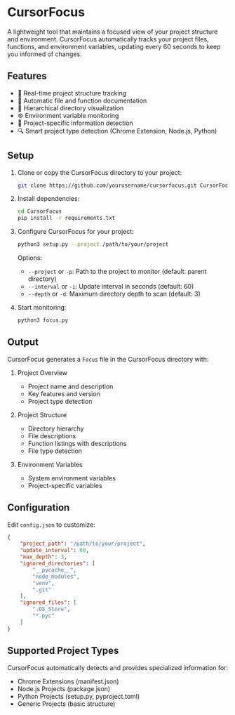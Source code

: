 # CursorFocus

A lightweight tool that maintains a focused view of your project structure and environment. CursorFocus automatically tracks your project files, functions, and environment variables, updating every 60 seconds to keep you informed of changes.

## Features

- 🔄 Real-time project structure tracking
- 📝 Automatic file and function documentation
- 🌳 Hierarchical directory visualization
- ⚙️ Environment variable monitoring
- 🎯 Project-specific information detection
- 🔍 Smart project type detection (Chrome Extension, Node.js, Python)

## Setup

1. Clone or copy the CursorFocus directory to your project:
   ```bash
   git clone https://github.com/yourusername/cursorfocus.git CursorFocus
   ```

2. Install dependencies:
   ```bash
   cd CursorFocus
   pip install -r requirements.txt
   ```

3. Configure CursorFocus for your project:
   ```bash
   python3 setup.py --project /path/to/your/project
   ```

   Options:
   - `--project` or `-p`: Path to the project to monitor (default: parent directory)
   - `--interval` or `-i`: Update interval in seconds (default: 60)
   - `--depth` or `-d`: Maximum directory depth to scan (default: 3)

4. Start monitoring:
   ```bash
   python3 focus.py
   ```

## Output

CursorFocus generates a `Focus` file in the CursorFocus directory with:

1. Project Overview
   - Project name and description
   - Key features and version
   - Project type detection

2. Project Structure
   - Directory hierarchy
   - File descriptions
   - Function listings with descriptions
   - File type detection

3. Environment Variables
   - System environment variables
   - Project-specific variables

## Configuration

Edit `config.json` to customize:

```json
{
    "project_path": "/path/to/your/project",
    "update_interval": 60,
    "max_depth": 3,
    "ignored_directories": [
        "__pycache__",
        "node_modules",
        "venv",
        ".git"
    ],
    "ignored_files": [
        ".DS_Store",
        "*.pyc"
    ]
}
```

## Supported Project Types

CursorFocus automatically detects and provides specialized information for:

- Chrome Extensions (manifest.json)
- Node.js Projects (package.json)
- Python Projects (setup.py, pyproject.toml)
- Generic Projects (basic structure) 